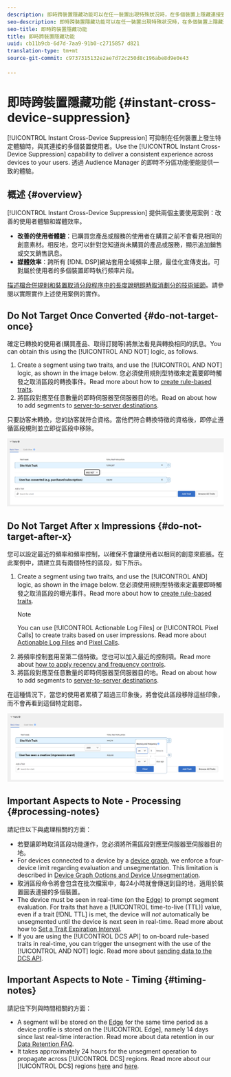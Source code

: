 ```yaml
---
description: 即時跨裝置隱藏功能可以在任一裝置出現特殊狀況時，在多個裝置上隱藏連接到這些裝置的使用者。使用即時跨裝置隱藏功能可以為使用者提供跨裝置的一致體驗。透過 Audience Manager 的即時不分區功能便能提供一致的體驗。
seo-description: 即時跨裝置隱藏功能可以在任一裝置出現特殊狀況時，在多個裝置上隱藏連接到這些裝置的使用者。使用即時跨裝置隱藏功能可以為使用者提供跨裝置的一致體驗。透過 Audience Manager 的即時不分區功能便能提供一致的體驗。
seo-title: 即時跨裝置隱藏功能
title: 即時跨裝置隱藏功能
uuid: cb11b9cb-6d7d-7aa9-91b0-c2715857 d821
translation-type: tm+mt
source-git-commit: c9737315132e2ae7d72c250d8c196abe8d9e0e43

---
```



# 即時跨裝置隱藏功能 {#instant-cross-device-suppression}

[!UICONTROL Instant Cross-Device Suppression] 可抑制在任何裝置上發生特定體驗時，與其連接的多個裝置使用者。Use the [!UICONTROL Instant Cross-Device Suppression] capability to deliver a consistent experience across devices to your users. 透過 Audience Manager 的即時不分區功能便能提供一致的體驗。

## 概述 {#overview}

[!UICONTROL Instant Cross-Device Suppression] 提供兩個主要使用案例：改善的使用者體驗和媒體效率。

* **改善的使用者體驗**：已購買您產品或服務的使用者在購買之前不會看見相同的創意素材。相反地，您可以針對您知道尚未購買的產品或服務，顯示追加銷售或交叉銷售訊息。
* **媒體效率**：跨所有 [!DNL DSP]網站套用全域頻率上限，最佳化宣傳支出。可對屬於使用者的多個裝置即時執行頻率片段。

[描述檔合併規則和裝置取消分段程序中的長度說明即時取消劃分的技術細節](../../features/profile-merge-rules/merge-rule-unsegment.md)。請參閱以實際實作上述使用案例的實作。

## Do Not Target Once Converted {#do-not-target-once}

確定已轉換的使用者(購買產品、取得訂閱等)將無法看見與轉換相同的訊息。You can obtain this using the [!UICONTROL AND NOT] logic, as follows.

1. Create a segment using two traits, and use the [!UICONTROL AND NOT] logic, as shown in the image below. 您必須使用規則型特徵來定義要即時觸發之取消區段的轉換事件。Read more about how to [create rule-based traits](../../features/traits/create-onboarded-rule-based-traits.md#create-rules-based-or-onboarded-traits).
1. 將區段對應至任意數量的即時伺服器至伺服器目的地。Read on about how to add segments to [server-to-server destinations](../../features/destinations/manage-destinations.md#add-edit-segments).

只要訪客未轉換，您的訪客就符合資格。當他們符合轉換特徵的資格後，即停止遵循區段規則並立即從區段中移除。

![](assets/and_not_use_case.png)

## Do Not Target After x Impressions {#do-not-target-after-x}

您可以設定最近的頻率和頻率控制，以確保不會讓使用者以相同的創意來膨脹。在此案例中，請建立具有兩個特性的區段，如下所示。

1. Create a segment using two traits, and use the [!UICONTROL AND] logic, as shown in the image below. 您必須使用規則型特徵來定義要即時觸發之取消區段的曝光事件。Read more about how to [create rule-based traits](../../features/traits/create-onboarded-rule-based-traits.md#create-rules-based-or-onboarded-traits).
   >[!NOTE]
   >
   >You can use [!UICONTROL Actionable Log Files] or [!UICONTROL Pixel Calls] to create traits based on user impressions. Read more about [Actionable Log Files](../../integration/media-data-integration/actionable-log-files.md) and [Pixel Calls](../../integration/media-data-integration/impression-data-pixels.md).
1. 將頻率控制套用至第二個特徵。您也可以加入最近的控制項。Read more about [how to apply recency and frequency controls](../../features/segments/recency-and-frequency.md).
1. 將區段對應至任意數量的即時伺服器至伺服器目的地。Read on about how to add segments to [server-to-server destinations](../../features/destinations/manage-destinations.md#add-edit-segments).

在這種情況下，當您的使用者累積了超過三印象後，將會從此區段移除這些印象，而不會再看到這個特定創意。

![](assets/impressions_use_case.png)

## Important Aspects to Note - Processing {#processing-notes}

請記住以下與處理相關的方面：

* 若要讓即時取消區段功能運作，您必須將所需區段對應至伺服器至伺服器目的地。
* For devices connected to a device by a [device graph](../../features/profile-merge-rules/profile-link-use-case.md#recommendations), we enforce a four-device limit regarding evaluation and unsegmentation. This limitation is described in [Device Graph Options and Device Unsegmentation](../../features/profile-merge-rules/merge-rule-unsegment.md#device-graph-options-unsegmentation).&#x200B;
* 取消區段命令將會包含在批次檔案中，每24小時就會傳送到目的地，適用於裝置圖表連接的多個裝置。
* The device must be seen in real-time (on the [Edge](../../reference/system-components/components-edge.md)) to prompt segment evaluation. For traits that have a [!UICONTROL time-to-live (TTL)] value, even if a trait [!DNL TTL] is met, the device will *not* automatically be unsegmented until the device is next seen in real-time.&#x200B; Read more about how to [Set a Trait Expiration Interval](../../features/traits/create-onboarded-rule-based-traits.md#set-expiration-interval).
* If you are using the [!UICONTROL DCS API] to on-board rule-based traits in real-time, you can trigger the unsegment with the use of the [!UICONTROL AND NOT] logic. Read more about [sending data to the DCS API](../../api/dcs-intro/dcs-event-calls/dcs-url-send.md).&#x200B;

## Important Aspects to Note - Timing {#timing-notes}

請記住下列與時間相關的方面：

* A segment will be stored on the [Edge](../../reference/system-components/components-edge.md) for the same time period as a device profile is stored on the [!UICONTROL Edge], namely 14 days since last real-time interaction. Read more about data retention in our [Data Retention FAQ](../../faq/faq-privacy.md#data-retention-faq).
* It takes approximately 24 hours for the unsegment operation to propagate across [!UICONTROL DCS] regions. Read more about our [!UICONTROL DCS] regions [here](../../reference/system-components/components-data-collection.md) and [here](../../api/dcs-intro/dcs-api-reference/dcs-regions.md).